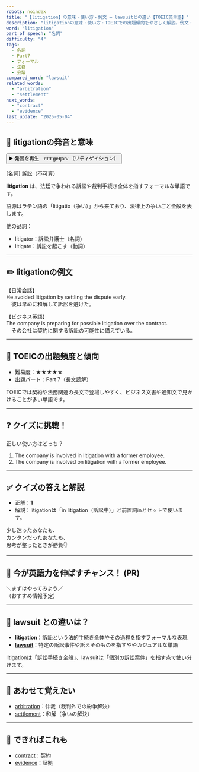 ```yaml
---
robots: noindex
title: "【litigation】の意味・使い方・例文 ― lawsuitとの違い【TOEIC英単語】"
description: "litigationの意味・使い方・TOEICでの出題傾向をやさしく解説。例文・クイズ付きでlawsuitとの違いもわかりやすく学べます。"
word: "litigation"
part_of_speech: "名詞"
difficulty: "4"
tags:
  - 名詞
  - Part7
  - フォーマル
  - 法務
  - 会議
compared_word: "lawsuit"
related_words:
  - "arbitration"
  - "settlement"
next_words:
  - "contract"
  - "evidence"
last_update: "2025-05-04"
---
```


## 🔰 litigationの発音と意味

<button class="play-audio" onclick="playTTS('litigation')">
  <span class="play-audio-main">
    ▶️ 発音を再生　/lɪtɪˈɡeɪʃən/
  </span>
  <span class="play-audio-sub">
    （リティゲイション）
  </span>
</button>

[名詞] 訴訟（不可算）

**litigation** は、法廷で争われる訴訟や裁判手続き全体を指すフォーマルな単語です。

語源はラテン語の「litigatio（争い）」から来ており、法律上の争いごと全般を表します。

他の品詞：  
- litigator：訴訟弁護士（名詞）
- litigate：訴訟を起こす（動詞）

---

## ✏️ litigationの例文

【日常会話】  
He avoided litigation by settling the dispute early.  
　彼は早めに和解して訴訟を避けた。

【ビジネス英語】  
The company is preparing for possible litigation over the contract.  
　その会社は契約に関する訴訟の可能性に備えている。

---

## 🎯 TOEICの出題頻度と傾向

- 難易度：★★★★☆
- 出題パート：Part 7（長文読解）

TOEICでは契約や法務関連の長文で登場しやすく、ビジネス文書や通知文で見かけることが多い単語です。

---

## ❓ クイズに挑戦！

正しい使い方はどっち？

1. The company is involved in litigation with a former employee.  
2. The company is involved on litigation with a former employee.

---

## ✅ クイズの答えと解説

- 正解：**1**
- 解説：litigationは「in litigation（訴訟中）」と前置詞inとセットで使います。

少し迷ったあなたも、  
カンタンだったあなたも、  
思考が整ったときが勝負👇️

---

## 🚀 今が英語力を伸ばすチャンス！ (PR)

<div class="info-center">
＼まずはやってみよう／<br>  
（おすすめ情報予定）
</div>

---

## 🤔  lawsuit との違いは？

- **litigation**：訴訟という法的手続き全体やその過程を指すフォーマルな表現
- **[lawsuit](/word/lawsuit/)**：特定の訴訟事件や訴えそのものを指すややカジュアルな単語

litigationは「訴訟手続き全般」、lawsuitは「個別の訴訟案件」を指す点で使い分けます。

---

## 🧩 あわせて覚えたい

- [arbitration](/word/arbitration/)：仲裁（裁判外での紛争解決）
- [settlement](/word/settlement/)：和解（争いの解決）

---

## 📖 できればこれも

- [contract](/word/contract/)：契約
- [evidence](/word/evidence/)：証拠

<!-- cvid: aid33_bid08 -->
